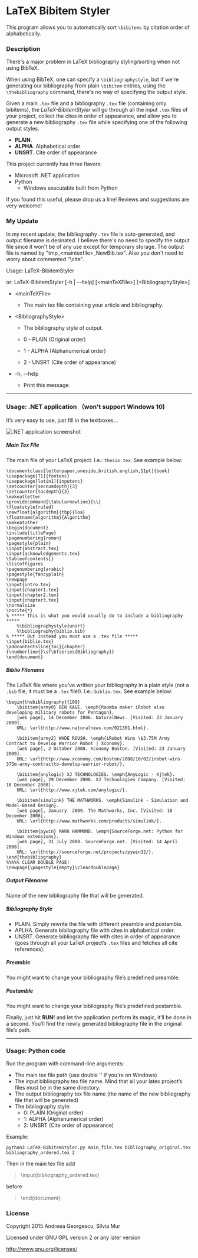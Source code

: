 LaTeX Bibitem Styler
====================

This program allows you to automatically sort `\bibitems` by citation order of alphabetically.

### Description

There's a major problem in LaTeX bibliography styling/sorting when not using BibTeX.

When using BibTeX, one can specify a `\bibliographystyle`, but if we're generating our bibliography from plain `\bibitem` entries, using the `\thebibliography` command, there's no way of specifying the output style.

Given a main `.tex` file and a bibliography `.tex` file (containing only bibitems), the _LaTeX-BibitemStyler_ will go through all the input `.tex` files of your project, collect the cites in order of appearance, and allow you to generate a new bibliography `.tex` file while specifying one of the following output styles.

- **PLAIN**.
- **ALPHA**. Alphabetical order
- **UNSRT**. Cite order of appearance

This project currently has three flavors:

- Microsoft .NET application
- Python
    - Windows executable built from Python

If you found this useful, please drop us a line! Reviews and suggestions are very welcome!

### My Update

In my recent update, the bibliography `.tex` file is auto-generated, and output filename is desinated. I believe there's no need to specify the output file since it won't be of any use except for temporary storage. The output file is named by "tmp_\<maintexfile\>_NewBib.tex". Also you don't need to worry about commented "\cite". 

Usage: LaTeX-BibitemStyler 

   or: LaTeX-BibitemStyler [-h | --help] [\<mainTeXFile\>] [\<BibliographyStyle\>]
    
   - \<mainTeXFile\>
    
       - The main tex file containing your article and bibliography. 
       
   - \<BibliographyStyle\>
    
        - The bibliography style of output. 
        
        - 0 - PLAIN (Original order)
        
        - 1 - ALPHA (Alphanumerical order)
        
        - 2 - UNSRT (Cite order of appearance)
        
   - -h, --help
    
        - Print this message. 
        

---------------------------------------

### Usage: .NET application （won't support Windows 10)

It’s very easy to use, just fill in the textboxes…

![.NET application screenshot](C%23.NET/LaTeXBibitemStyler/screenshot.png?raw=true)

##### Main Tex File
The main file of your LaTeX project. I.e.: `thesis.tex`. See example below:

    \documentclass[letterpaper,oneside,british,english,11pt]{book}
    \usepackage[T1]{fontenc}
    \usepackage[latin1]{inputenc}
    \setcounter{secnumdepth}{3}
    \setcounter{tocdepth}{3}
    \makeatletter
    \providecommand{\tabularnewline}{\\}
    \floatstyle{ruled}
    \newfloat{algorithm}{tbp}{loa}
    \floatname{algorithm}{Algorithm}
    \makeatother
    \begin{document}
    \include{titlePage}
    \pagenumbering{roman}
    \pagestyle{plain}
    \input{abstract.tex}
    \input{acknowledgements.tex}
    \tableofcontents{}
    \listoffigures
    \pagenumbering{arabic}
    \pagestyle{fancyplain}
    \newpage
    \input{intro.tex}
    \input{chapter1.tex}
    \input{chapter2.tex}
    \input{chapter3.tex}
    \normalsize
    \nocite{*}
    % ***** This is what you would usually do to include a bibliography *****
        %\bibliographystyle{unsrt}
        %\bibliography{biblio.bib}
    % ***** But instead you must use a .tex file *****
    \input{biblio.tex}
    \addcontentsline{toc}{chapter}{\numberline{}\sf\bfseries{Bibliography}}
    \end{document}

##### Biblio Filename
The LaTeX file where you’ve written your bibliography in a plain style (not a `.bib` file, it must be a `.tex` file!). I.e.: `biblio.tex`. See example below:

    \begin{thebibliography}{100}
        \bibitem{army0} BEN KAGE. \emph{Roomba maker iRobot also developing military robots for Pentagon}. 
        [web page], 14 December 2006. NaturalNews. [Visited: 23 January 2009]. 
        URL: \url{http://www.naturalnews.com/021301.html}.
        
        \bibitem{army2} WADE ROUSH. \emph{iRobot Wins \$3.75M Army Contract to Develop Warrior Robot | Xconomy}. 
        [web page], 2 October 2008. Xconomy Boston. [Visited: 23 January 2009]. 
        URL: \url{http://www.xconomy.com/boston/2008/10/02/irobot-wins-375m-army-contractto-develop-warrior-robot/}.
        
        \bibitem{anylogic} XJ TECHNOLOGIES. \emph{AnyLogic - Xjtek}. 
        [web page], 29 December 2008. XJ Technologies Company. [Visited: 18 December 2008]. 
        URL: \url{http://www.xjtek.com/anylogic/}.
        
        \bibitem{simulink} THE MATHWORKS. \emph{Simulink - Simulation and Model-Based Design}. 
        [web page], January  2009. The Mathworks, Inc. [Visited: 18 December 2008]. 
        URL: \url{http://www.mathworks.com/products/simulink/}.
        
        \bibitem{pywin} MARK HAMMOND. \emph{SourceForge.net: Python for Windows extensions}. 
        [web page], 31 July 2008. SourceForge.net. [Visited: 14 April 2008]. 
        URL: \url{http://sourceforge.net/projects/pywin32/}.        
    \end{thebibliography}
    %%%%% CLEAR DOUBLE PAGE!
    \newpage{\pagestyle{empty}\cleardoublepage}

##### Output Filename
Name of the new bibliography file that will be generated.

##### Bibliography Style
- PLAIN. Simply rewrite the file with different preamble and postamble.
- APLHA. Generate bibliography file with cites in alphabetical order.
- UNSRT. Generate bibliography file with cites in order of appearance (goes through all your LaTeX project’s `.tex` files and fetches all cite references).

##### Preamble
You might want to change your bibliography file’s predefined preamble.

##### Postamble
You might want to change your bibliography file’s predefined postamble.


Finally, just hit **RUN!** and let the application perform its magic, it’ll be done in a second. You’ll find the newly generated bibliography file in the original file’s path.

---------------------------------------

### Usage: Python code

Run the program with command-line arguments:
- The main tex file path (use double '\' if you're on Windows)
- The input bibliography tex file name. Mind that all your latex project’s files must be in the same directory.
- The output bibliography tex file name (the name of the new bibliography file that will be generated)
- The bibliography style:
    - 0: PLAIN (Original order)
    - 1: ALPHA (Alphanumerical order)
    - 2: UNSRT (Cite order of appearance)

Example:

    python3 LaTeX-BibitemStyler.py main_file.tex bibliography_original.tex bibliography_ordered.tex 2

Then in the main tex file add

>\input{bibliography_ordered.tex}

before

>\end{document}

### License

Copyright 2015 Andreea Georgescu, Sílvia Mur

Licensed under GNU GPL version 2 or any later version

http://www.gnu.org/licenses/
